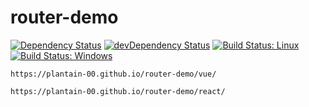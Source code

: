 # router-demo

[![Dependency Status](https://david-dm.org/plantain-00/router-demo.svg)](https://david-dm.org/plantain-00/router-demo)
[![devDependency Status](https://david-dm.org/plantain-00/router-demo/dev-status.svg)](https://david-dm.org/plantain-00/router-demo#info=devDependencies)
[![Build Status: Linux](https://travis-ci.org/plantain-00/router-demo.svg?branch=master)](https://travis-ci.org/plantain-00/router-demo)
[![Build Status: Windows](https://ci.appveyor.com/api/projects/status/github/plantain-00/router-demo?branch=master&svg=true)](https://ci.appveyor.com/project/plantain-00/router-demo/branch/master)

`https://plantain-00.github.io/router-demo/vue/`

`https://plantain-00.github.io/router-demo/react/`
